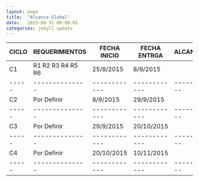 ```yaml
---
layout: page
title:  "Alcance Global"
date:   2015-08-31 00:00:05
categories: jekyll update
---
```


|CICLO|REQUERIMIENTOS|FECHA INICIO|FECHA ENTRGA| ALCANCE |
|-----|--------------|------------|------------|---------|
|C1|R1 R2 R3 R4 R5 R6|25/8/2015|8/9/2015||
|-----|--------------|------------|------------|---------|
|C2|Por Definir|8/9/2015|29/9/2015||
|-----|--------------|------------|------------|---------|
|C3|Por Definir|29/9/2015|20/10/2015||
|-----|--------------|------------|------------|---------|
|C4|Por Definir|20/10/2015|10/11/2015||
|-----|--------------|------------|------------|---------|
